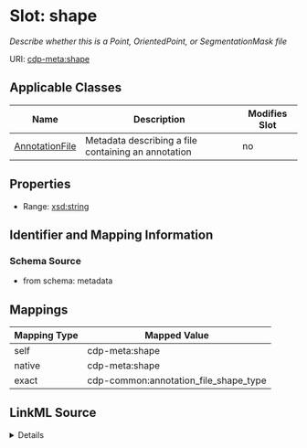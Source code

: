 

# Slot: shape


_Describe whether this is a Point, OrientedPoint, or SegmentationMask file_



URI: [cdp-meta:shape](metadatashape)



<!-- no inheritance hierarchy -->





## Applicable Classes

| Name | Description | Modifies Slot |
| --- | --- | --- |
| [AnnotationFile](AnnotationFile.md) | Metadata describing a file containing an annotation |  no  |







## Properties

* Range: [xsd:string](http://www.w3.org/2001/XMLSchema#string)





## Identifier and Mapping Information







### Schema Source


* from schema: metadata




## Mappings

| Mapping Type | Mapped Value |
| ---  | ---  |
| self | cdp-meta:shape |
| native | cdp-meta:shape |
| exact | cdp-common:annotation_file_shape_type |




## LinkML Source

<details>
```yaml
name: shape
description: Describe whether this is a Point, OrientedPoint, or SegmentationMask
  file
from_schema: metadata
exact_mappings:
- cdp-common:annotation_file_shape_type
rank: 1000
alias: shape
owner: AnnotationFile
domain_of:
- AnnotationFile
range: string
inlined: true
inlined_as_list: true

```
</details>
